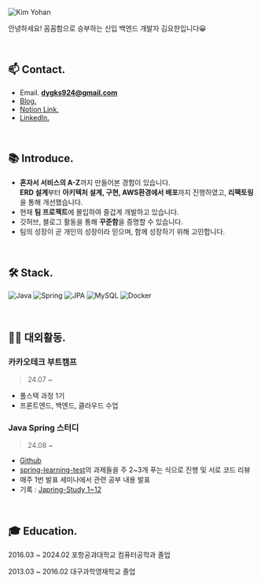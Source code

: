 ![Kim Yohan](https://capsule-render.vercel.app/api?type=waving&height=200&text=Kim%20Yohan&fontSize=60&fontAlign=80&fontAlignY=40&color=gradient)

안녕하세요! 꼼꼼함으로 승부하는 신입 백엔드 개발자 김요한입니다😀


<br>


## 📫 **Contact.**

- Email.   **dygks924@gmail.com**
- [Blog.](https://velog.io/@yohanii/posts)
- [Notion Link.](https://www.notion.so/0ec1b9ae63414eff89719a83fbf1098f?pvs=21)
- [LinkedIn.](https://www.linkedin.com/in/yohanii/)

<br>


## 📚 **Introduce.**

- **혼자서 서비스의 A-Z**까지 만들어본 경험이 있습니다.   
**ERD 설계**부터 **아키텍처 설계, 구현, AWS환경에서 배포**까지 진행하였고, **리팩토링**을 통해 개선했습니다.
- 현재 **팀 프로젝트**에 몰입하여 즐겁게 개발하고 있습니다.
- 깃허브, 블로그 활동을 통해 **꾸준함**을 증명할 수 있습니다.
- 팀의 성장이 곧 개인의 성장이라 믿으며, 함께 성장하기 위해 고민합니다.

<br>



## 🛠️ **Stack.**

![Java](https://img.shields.io/badge/java-%23ED8B00.svg?style=for-the-badge&logo=openjdk&logoColor=white)
![Spring](https://img.shields.io/badge/spring-%236DB33F.svg?style=for-the-badge&logo=spring&logoColor=white)
![JPA](https://img.shields.io/badge/jpa-%236DB33F.svg?style=for-the-badge)
![MySQL](https://img.shields.io/badge/mysql-4479A1?style=for-the-badge&logo=mysql&logoColor=white)
![Docker](https://img.shields.io/badge/docker-2496ED?style=for-the-badge&logo=docker&logoColor=white)


<br>



## 👨‍💻 **대외활동.**

### **카카오테크 부트캠프**

> 24.07 ~

- 풀스택 과정 1기 
- 프론트엔드, 백엔드, 클라우드 수업

### **Java Spring 스터디**

> 24.08 ~

- [Github](https://github.com/Japring-Study/spring-learning-test/pulls?q=is%3Apr+yohan+is%3Aclosed)
- [spring-learning-test](https://github.com/cho-log/spring-learning-test)의 과제들을 주 2~3개 푸는 식으로 진행 및 서로 코드 리뷰
- 매주 1번 발표 세미나에서 관련 공부 내용 발표
- 기록 : [Japring-Study 1~12](https://velog.io/@yohanii/Japring-Study-1.-spring-mvc-1-과제-구현)


<br>



## 🎓 **Education.**

2016.03 ~ 2024.02 포항공과대학교 컴퓨터공학과 졸업

2013.03 ~ 2016.02 대구과학영재학교 졸업
